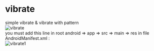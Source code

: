# vibrate
simple vibrate &amp; vibrate with pattern
<br>
![vibrate](https://user-images.githubusercontent.com/116552870/229871061-5d7489b9-47bf-4141-93a6-f2aa726c4cea.jpg)
<br>
you must add this line in root android => app => src => main => res in file AndroidManifest.xml :
<Br>
![vibrate1](https://user-images.githubusercontent.com/116552870/229872487-c8cef8ca-5ef4-42cd-8b23-e35c3903ddb2.jpg)

